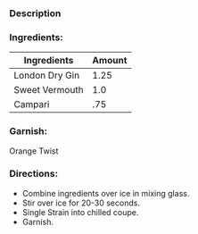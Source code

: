 ### Description

### Ingredients:
| Ingredients    | Amount |
| -------------- | ------ |
| London Dry Gin | 1.25   |
| Sweet Vermouth | 1.0    |
| Campari        | .75    |

### Garnish:
Orange Twist


### Directions:
-  Combine ingredients over ice in mixing glass. 
- Stir over ice for 20-30 seconds.
- Single Strain into chilled coupe.
- Garnish.